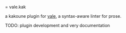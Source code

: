= vale.kak

a kakoune plugin for [vale](https://errata-ai.gitbook.io/vale/), a syntax-aware linter for prose.

TODO: plugin development and very documentation
